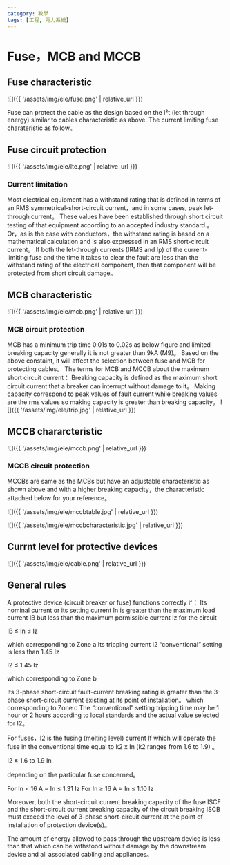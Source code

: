 ```yaml
---
category: 教學
tags: [工程, 電力系統]
---
```


# Fuse，MCB and MCCB

## Fuse characteristic

![]({{ '/assets/img/ele/fuse.png' | relative_url }})

Fuse can protect the cable as the design based on the I²t (let through energy) similar to cables characteristic as above. The current limiting fuse charateristic as follow。

## Fuse circuit protection

![]({{ '/assets/img/ele/lte.png' | relative_url }})

### Current limitation
Most electrical equipment has a withstand rating that is defined in terms of an RMS symmetrical-short-circuit current，and in some cases, peak let-through current。 These values have been established through short circuit testing of that equipment according to an accepted industry standard.。Or，as is the case with conductors，the withstand rating is based on a mathematical calculation and is also expressed in an RMS short-circuit current。
If both the let-through currents (IRMS and Ip) of the current-limiting fuse and the time it takes to clear the fault are less than the withstand rating of the electrical component, then that component will be protected from short circuit damage。

## MCB characteristic
![]({{ '/assets/img/ele/mcb.png' | relative_url }})
### MCB circuit protection

MCB has a minimum trip time 0.01s to 0.02s as below figure and limited breaking capacity generally it is not greater than 9kA (M9)。
Based on the above constaint, it will affect the selection between fuse and MCB for protecting cables。
The terms for MCB and MCCB about the maximum short circuit current：
Breaking capacity is defined as the maximum short circuit current that a breaker can interrupt without damage to it。
Making capacity correspond to peak values of fault current while breaking values are the rms values so making capacity is greater than breaking capacity。
![]({{ '/assets/img/ele/trip.jpg' | relative_url }})

## MCCB chararcteristic
![]({{ '/assets/img/ele/mccb.png' | relative_url }})
### MCCB circuit protection
MCCBs are same as the MCBs but have an adjustable characteristic as shown above and with a higher breaking capacity，the characteristic attached below for your reference。

![]({{ '/assets/img/ele/mccbtable.jpg' | relative_url }})

![]({{ '/assets/img/ele/mccbcharacteristic.jpg' | relative_url }})

## Currnt level for protective devices

![]({{ '/assets/img/ele/cable.png' | relative_url }})


## General rules

A protective device (circuit breaker or fuse) functions correctly if：
Its nominal current or its setting current In is greater than the maximum load current IB but less than the maximum permissible current Iz for the circuit

IB ≤ In ≤ Iz

which corresponding to Zone a
Its tripping current I2 “conventional” setting is less than 1.45 Iz

I2 ≤ 1.45 Iz

which corresponding to Zone b

Its 3-phase short-circuit fault-current breaking rating is greater than the 3-phase short-circuit current existing at its point of installation。
which corresponding to Zone c
The “conventional” setting tripping time may be 1 hour or 2 hours according to local standards and the actual value selected for I2。


For fuses，I2 is the fusing (melting level) current If which will operate the fuse in the conventional time equal to k2 x In (k2 ranges from 1.6 to 1.9) 。

I2 ≤ 1.6 to 1.9 In

depending on the particular fuse concerned。

For In < 16 A ≈ In ≤ 1.31 Iz
For In ≥ 16 A ≈ In ≤ 1.10 Iz

Moreover, both the short-circuit current breaking capacity of the fuse ISCF and the short-circuit current breaking capacity of the circuit breaking ISCB must exceed the level of 3-phase short-circuit current at the point of installation of protection device(s)。

The amount of energy allowed to pass through the upstream device is less than that which can be withstood without damage by the downstream device and all associated cabling and appliances。